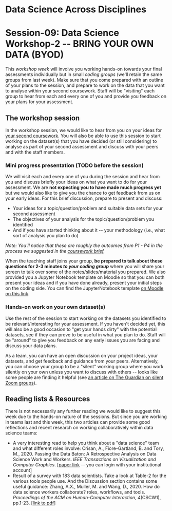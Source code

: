 # Data Science Across Disciplines

# Session-09: Data Science Workshop-2 -- BRING YOUR OWN DATA (BYOD)

This *workshop week* will involve you working hands-on towards your final assessments individually but in small *coding groups* (we'll retain the same groups from last week). Make sure that you come prepared with an outline of your plans to the session, and prepare to work on the data that you want to analyse within your second coursework.  Staff will be "visiting" each group to hear from each and every one of you and provide you feedback on your plans for your assessment. 

## The workshop session

In the workshop session, we would like to hear from you on your ideas for [your second coursework](https://moodle.warwick.ac.uk/mod/page/view.php?id=1162248). You will also be able to use this session to start working on the dataset(s) that you have decided (or still considering) to analyse as part of your second assessment and discuss with your peers and with the staff members.

### Mini progress presentation (TODO before the session)

We will visit each and every one of you during the session and hear from you and discuss briefly your ideas on what you want to do for your assessment. We are **not expecting you to have made much progress yet** but we would also like to give you the chance to get feedback from us on your early ideas. For this brief discussion, prepare to present and discuss:

- Your ideas for a topic/question/problem and suitable data sets for your second assessment
- The objectives of your analysis for the topic/question/problem you identified
- And if you have started thinking about it -- your methodology (i.e., what sort of analysis you plan to do)

*Note: You'll notice that these are roughly the outcomes from P1 - P4 in the process we suggested in the [coursework brief](https://moodle.warwick.ac.uk/mod/page/view.php?id=1162248).*

When the teaching staff joins your group, **be prepared to talk about these questions for 2-3 minutes *to your coding group*** where you will share your screen to talk over some of the notes/slides/material you prepared. We also provided you a Jupyter Notebook template on Moodle so that you can both present your ideas and if you have done already, present your initial steps on the coding side. You can find the JupyterNotebook template [on Moodle on this link](https://moodle.warwick.ac.uk/mod/resource/view.php?id=1171322).

### Hands-on work on your own dataset(s)

Use the rest of the session to start working on the datasets you identified to be relevant/interesting for your assessment. If you haven't decided yet, this will also be a good occasion to "get your hands dirty" with the potential datasets, see if they can prove to be useful in what you plan to do. Staff will be "around" to give you feedback on any early issues you are facing and discuss your data plans.

As a team, you can have an open discussion on your project ideas, your datasets, and get feedback and guidance from your peers. Alternatively, you can choose your group to be a "silent" working group where you work silently on your own unless you want to discuss with others -- looks like some people are finding it helpful (see [an article on The Guardian on silent Zoom groups](https://www.theguardian.com/technology/2020/apr/26/show-but-dont-tell-why-silent-zooms-are-golden-for-focusing-the-mind)).

## Reading lists & Resources

There is not necessarily any further reading we would like to suggest this week due to the hands-on nature of the sessions. But since you are working in teams last and this week, this two articles can provide some good reflections and recent research on working collaboratively within data science teams:

- A very interesting read to help you think about a "data science" team and what different roles involve: Crisan, A., Fiore-Gartland, B. and Tory, M., 2020. Passing the Data Baton: A Retrospective Analysis on Data Science Work and Workers. *IEEE Transactions on Visualization and Computer Graphics*. [[paper link](https://ieeexplore.ieee.org/document/9222030) -- you can login with your institutional account]
- Result of a survey with 183 data scientists. Take a look at Table-2 for the various tools people use. And the Discussion section contains some useful guidance: Zhang, A.X., Muller, M. and Wang, D., 2020. How do data science workers collaborate? roles, workflows, and tools. *Proceedings of the ACM on Human-Computer Interaction*, *4*(CSCW1), pp.1-23. [[link to pdf](https://arxiv.org/abs/2001.06684)]

